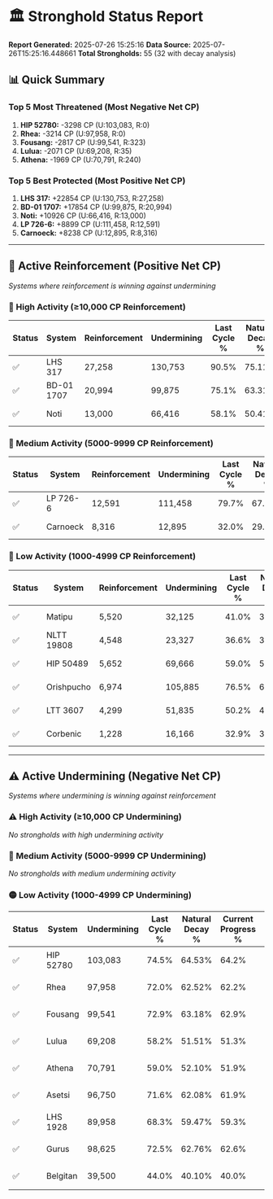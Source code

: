 # 🏛️ Stronghold Status Report

**Report Generated:** 2025-07-26 15:25:16
**Data Source:** 2025-07-26T15:25:16.448661
**Total Strongholds:** 55 (32 with decay analysis)

## 📊 Quick Summary

### Top 5 Most Threatened (Most Negative Net CP)
1. **HIP 52780:** -3298 CP (U:103,083, R:0)
2. **Rhea:** -3214 CP (U:97,958, R:0)
3. **Fousang:** -2817 CP (U:99,541, R:323)
4. **Lulua:** -2071 CP (U:69,208, R:35)
5. **Athena:** -1969 CP (U:70,791, R:240)

### Top 5 Best Protected (Most Positive Net CP)
1. **LHS 317:** +22854 CP (U:130,753, R:27,258)
2. **BD-01 1707:** +17854 CP (U:99,875, R:20,994)
3. **Noti:** +10926 CP (U:66,416, R:13,000)
4. **LP 726-6:** +8899 CP (U:111,458, R:12,591)
5. **Carnoeck:** +8238 CP (U:12,895, R:8,316)


---

## 🔵 Active Reinforcement (Positive Net CP)
*Systems where reinforcement is winning against undermining*

### 🔵 High Activity (≥10,000 CP Reinforcement)

| Status | System | Reinforcement | Undermining | Last Cycle % | Natural Decay % | Current Progress % | Current CP | Net CP | Activity |
|--------|--------|---------------|-------------|--------------|-----------------|-------------------|------------|--------|----------|
| ✅ | LHS 317 | 27,258 | 130,753 | 90.5% | 75.11% | 77.4% | 774,000 | +22854 | 🔵 High Reinforcement |
| ✅ | BD-01 1707 | 20,994 | 99,875 | 75.1% | 63.31% | 65.1% | 650,999 | +17854 | 🔵 High Reinforcement |
| ✅ | Noti | 13,000 | 66,416 | 58.1% | 50.41% | 51.5% | 515,000 | +10926 | 🔵 High Reinforcement |

### 🔵 Medium Activity (5000-9999 CP Reinforcement)

| Status | System | Reinforcement | Undermining | Last Cycle % | Natural Decay % | Current Progress % | Current CP | Net CP | Activity |
|--------|--------|---------------|-------------|--------------|-----------------|-------------------|------------|--------|----------|
| ✅ | LP 726-6 | 12,591 | 111,458 | 79.7% | 67.71% | 68.6% | 686,000 | +8899 | 🔵 Medium Reinforcement |
| ✅ | Carnoeck | 8,316 | 12,895 | 32.0% | 29.88% | 30.7% | 307,000 | +8238 | 🔵 Medium Reinforcement |

### 🔵 Low Activity (1000-4999 CP Reinforcement)

| Status | System | Reinforcement | Undermining | Last Cycle % | Natural Decay % | Current Progress % | Current CP | Net CP | Activity |
|--------|--------|---------------|-------------|--------------|-----------------|-------------------|------------|--------|----------|
| ✅ | Matipu | 5,520 | 32,125 | 41.0% | 37.31% | 37.8% | 377,999 | +4874 | 🔵 Low Reinforcement |
| ✅ | NLTT 19808 | 4,548 | 23,327 | 36.6% | 33.89% | 34.3% | 343,000 | +4109 | 🔵 Low Reinforcement |
| ✅ | HIP 50489 | 5,652 | 69,666 | 59.0% | 51.65% | 52.0% | 520,000 | +3458 | 🔵 Low Reinforcement |
| ✅ | Orishpucho | 6,974 | 105,885 | 76.5% | 65.56% | 65.9% | 659,000 | +3447 | 🔵 Low Reinforcement |
| ✅ | LTT 3607 | 4,299 | 51,835 | 50.2% | 44.74% | 45.0% | 450,000 | +2587 | 🔵 Low Reinforcement |
| ✅ | Corbenic | 1,228 | 16,166 | 32.9% | 31.18% | 31.3% | 313,000 | +1161 | 🔵 Low Reinforcement |


---

## ⚠️ Active Undermining (Negative Net CP)
*Systems where undermining is winning against reinforcement*

### ⚠️ High Activity (≥10,000 CP Undermining)

*No strongholds with high undermining activity*

### 🔶 Medium Activity (5000-9999 CP Undermining)

*No strongholds with medium undermining activity*

### 🟡 Low Activity (1000-4999 CP Undermining)

| Status | System | Undermining | Last Cycle % | Natural Decay % | Current Progress % | Reinforcement | Current CP | Net CP | Activity |
|--------|--------|-------------|--------------|-----------------|-------------------|---------------|------------|--------|----------|
| ✅ | HIP 52780 | 103,083 | 74.5% | 64.53% | 64.2% | 0 | 642,000 | -3298 | 🟡 Low Undermining |
| ✅ | Rhea | 97,958 | 72.0% | 62.52% | 62.2% | 0 | 622,000 | -3214 | 🟡 Low Undermining |
| ✅ | Fousang | 99,541 | 72.9% | 63.18% | 62.9% | 323 | 629,000 | -2817 | 🟡 Low Undermining |
| ✅ | Lulua | 69,208 | 58.2% | 51.51% | 51.3% | 35 | 513,000 | -2071 | 🟡 Low Undermining |
| ✅ | Athena | 70,791 | 59.0% | 52.10% | 51.9% | 240 | 519,000 | -1969 | 🟡 Low Undermining |
| ✅ | Asetsi | 96,750 | 71.6% | 62.08% | 61.9% | 1,276 | 619,000 | -1830 | 🟡 Low Undermining |
| ✅ | LHS 1928 | 89,958 | 68.3% | 59.47% | 59.3% | 1,114 | 593,000 | -1746 | 🟡 Low Undermining |
| ✅ | Gurus | 98,625 | 72.5% | 62.76% | 62.6% | 1,632 | 626,000 | -1640 | 🟡 Low Undermining |
| ✅ | Belgitan | 39,500 | 44.0% | 40.10% | 40.0% | 23 | 400,000 | -1002 | 🟡 Low Undermining |
